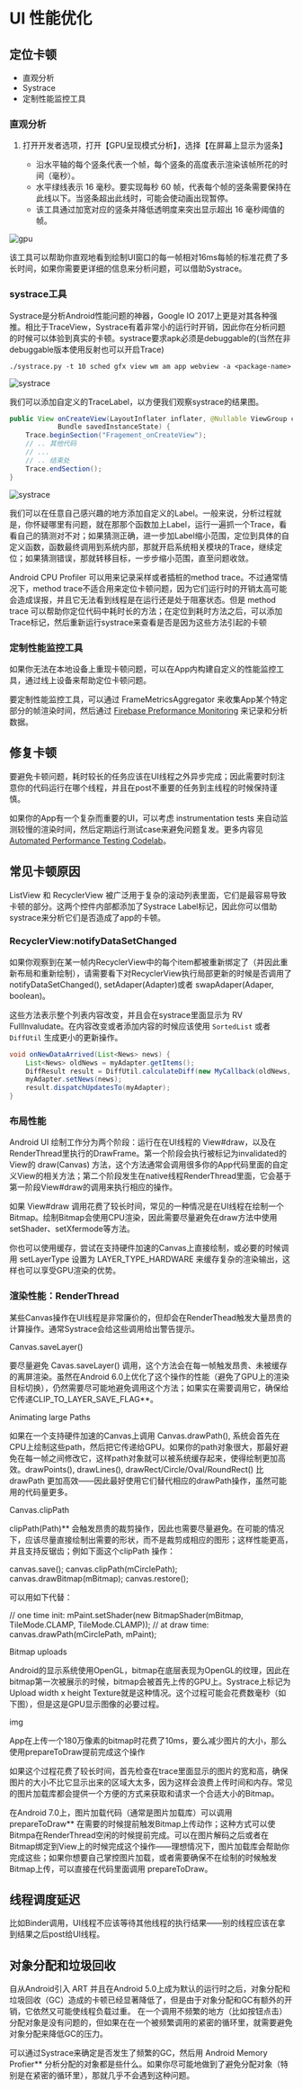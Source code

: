 # UI 性能优化

## 定位卡顿

* 直观分析
* Systrace
* 定制性能监控工具

### 直观分析
1. 打开开发者选项，打开【GPU呈现模式分析】，选择【在屏幕上显示为竖条】

    * 沿水平轴的每个竖条代表一个帧，每个竖条的高度表示渲染该帧所花的时间（毫秒）。
    * 水平绿线表示 16 毫秒。要实现每秒 60 帧，代表每个帧的竖条需要保持在此线以下。当竖条超出此线时，可能会使动画出现暂停。
    * 该工具通过加宽对应的竖条并降低透明度来突出显示超出 16 毫秒阈值的帧。

![gpu](https://developer.android.com/topic/performance/images/bars.png)

该工具可以帮助你直观地看到绘制UI窗口的每一帧相对16ms每帧的标准花费了多长时间，如果你需要更详细的信息来分析问题，可以借助Systrace。

### systrace工具
Systrace是分析Android性能问题的神器，Google IO 2017上更是对其各种强推。相比于TraceView，Systrace有着非常小的运行时开销，因此你在分析问题的时候可以体验到真实的卡顿。systrace要求apk必须是debuggable的(当然在非debuggable版本使用反射也可以开启Trace)

```
./systrace.py -t 10 sched gfx view wm am app webview -a <package-name>
```
![systrace](./assets/48.png)


我们可以添加自定义的TraceLabel，以方便我们观察systrace的结果图。
```java
public View onCreateView(LayoutInflater inflater, @Nullable ViewGroup container,
            Bundle savedInstanceState) {
    Trace.beginSection("Fragement_onCreateView");
    // .. 其他代码
    // ...
    // .. 结束处
    Trace.endSection();
}
```
![systrace](./assets/49.png)

我们可以在任意自己感兴趣的地方添加自定义的Label。一般来说，分析过程就是，你怀疑哪里有问题，就在那那个函数加上Label，运行一遍抓一个Trace，看看自己的猜测对不对；如果猜测正确，进一步加Label缩小范围，定位到具体的自定义函数，函数最终调用到系统内部，那就开启系统相关模块的Trace，继续定位；如果猜测错误，那就转移目标，一步步缩小范围，直至问题收敛。

 Android CPU Profiler 可以用来记录采样或者插桩的method trace。不过通常情况下，method trace不适合用来定位卡顿问题，因为它们运行时的开销太高可能会造成误报，并且它无法看到线程是在运行还是处于阻塞状态。但是 method trace 可以帮助你定位代码中耗时长的方法；在定位到耗时方法之后，可以添加Trace标记，然后重新运行systrace来查看是否是因为这些方法引起的卡顿

### 定制性能监控工具
如果你无法在本地设备上重现卡顿问题，可以在App内构建自定义的性能监控工具，通过线上设备来帮助定位卡顿问题。

要定制性能监控工具，可以通过 FrameMetricsAggregator 来收集App某个特定部分的帧渲染时间，然后通过 [Firebase Preformance Monitoring](https://firebase.google.com/docs/perf-mon/issue-management) 来记录和分析数据。


## 修复卡顿
要避免卡顿问题，耗时较长的任务应该在UI线程之外异步完成；因此需要时刻注意你的代码运行在哪个线程，并且在post不重要的任务到主线程的时候保持谨慎。

如果你的App有一个复杂而重要的UI，可以考虑 instrumentation tests 来自动监测较慢的渲染时间，然后定期运行测试case来避免问题复发。更多内容见[Automated Performance Testing Codelab](https://codelabs.developers.google.com/codelabs/android-perf-testing/index.html#0)。


## 常见卡顿原因
ListView 和 RecyclerView 被广泛用于复杂的滚动列表里面，它们是最容易导致卡顿的部分。这两个控件内部都添加了Systrace Label标记，因此你可以借助systrace来分析它们是否造成了app的卡顿。

### RecyclerView:notifyDataSetChanged

如果你观察到在某一帧内RecyclerView中的每个item都被重新绑定了（并因此重新布局和重新绘制），请需要看下对RecyclerView执行局部更新的时候是否调用了 notifyDataSetChanged(), setAdaper(Adapter)或者 swapAdaper(Adaper, boolean)。

这些方法表示整个列表内容改变，并且会在systrace里面显示为 RV FullInvaludate。在内容改变或者添加内容的时候应该使用 `SortedList` 或者 `DiffUtil` 生成更小的更新操作。

```java
void onNewDataArrived(List<News> news) {
    List<News> oldNews = myAdapter.getItems();
    DiffResult result = DiffUtil.calculateDiff(new MyCallback(oldNews, news));
    myAdapter.setNews(news);
    result.dispatchUpdatesTo(myAdapter);
}
```

### 布局性能

Android UI 绘制工作分为两个阶段：运行在在UI线程的 View#draw，以及在RenderThread里执行的DrawFrame。第一个阶段会执行被标记为invalidated的View的 draw(Canvas) 方法，这个方法通常会调用很多你的App代码里面的自定义View的相关方法；第二个阶段发生在native线程RenderThread里面，它会基于第一阶段View#draw的调用来执行相应的操作。

如果 View#draw 调用花费了较长时间，常见的一种情况是在UI线程在绘制一个Bitmap。绘制Bitmap会使用CPU渲染，因此需要尽量避免在draw方法中使用setShader、setXfermode等方法。

你也可以使用缓存，尝试在支持硬件加速的Canvas上直接绘制，或必要的时候调用 setLayerType 设置为 LAYER_TYPE_HARDWARE 来缓存复杂的渲染输出，这样也可以享受GPU渲染的优势。

### 渲染性能：RenderThread

某些Canvas操作在UI线程是非常廉价的，但却会在RenderThead触发大量昂贵的计算操作。通常Systrace会给这些调用给出警告提示。

Canvas.saveLayer()

要尽量避免 Cavas.saveLayer() 调用，这个方法会在每一帧触发昂贵、未被缓存的离屏渲染。虽然在Android 6.0上优化了这个操作的性能（避免了GPU上的渲染目标切换），仍然需要尽可能地避免调用这个方法；如果实在需要调用它，确保给它传递CLIP_TO_LAYER_SAVE_FLAG**。

Animating large Paths

如果在一个支持硬件加速的Canvas上调用 Canvas.drawPath(), 系统会首先在CPU上绘制这些path，然后把它传递给GPU。如果你的path对象很大，那最好避免在每一帧之间修改它，这样path对象就可以被系统缓存起来，使得绘制更加高效。drawPoints(), drawLines(), drawRect/Circle/Oval/RoundRect() 比 drawPath 更加高效——因此最好使用它们替代相应的drawPath操作，虽然可能用的代码量更多。

Canvas.clipPath

clipPath(Path)** 会触发昂贵的裁剪操作，因此也需要尽量避免。在可能的情况下，应该尽量直接绘制出需要的形状，而不是裁剪成相应的图形；这样性能更高，并且支持反锯齿；例如下面这个clipPath 操作：

canvas.save();
canvas.clipPath(mCirclePath);
canvas.drawBitmap(mBitmap);
canvas.restore();

可以用如下代替：

// one time init:
mPaint.setShader(new BitmapShader(mBitmap, TileMode.CLAMP, TileMode.CLAMP));
// at draw time:
canvas.drawPath(mCirclePath, mPaint);

Bitmap uploads

Android的显示系统使用OpenGL，bitmap在底层表现为OpenGL的纹理，因此在bitmap第一次被展示的时候，bitmap会被首先上传的GPU上。Systrace上标记为 Upload width x height Texture就是这种情况。这个过程可能会花费数毫秒（如下图），但是这是GPU显示图像的必要过程。

img

App在上传一个180万像素的bitmap时花费了10ms，要么减少图片的大小，那么使用prepareToDraw提前完成这个操作

如果这个过程花费了较长时间，首先检查在trace里面显示的图片的宽和高，确保图片的大小不比它显示出来的区域大太多，因为这样会浪费上传时间和内存。常见的图片加载库都会提供一个方便的方式来获取和请求一个合适大小的Bitmap。

在Android 7.0上，图片加载代码（通常是图片加载库）可以调用 prepareToDraw** 在需要的时候提前触发Bitmap上传动作；这种方式可以使Bitmpa在RenderThread空闲的时候提前完成。可以在图片解码之后或者在Bitmap绑定到View上的时候完成这个操作——理想情况下，图片加载库会帮助你完成这些；如果你想要自己掌控图片加载，或者需要确保不在绘制的时候触发Bitmap上传，可以直接在代码里面调用 prepareToDraw。

## 线程调度延迟
比如Binder调用，UI线程不应该等待其他线程的执行结果——别的线程应该在拿到结果之后post给UI线程。

## 对象分配和垃圾回收
自从Android引入 ART 并且在Android 5.0上成为默认的运行时之后，对象分配和垃圾回收（GC）造成的卡顿已经显著降低了，但是由于对象分配和GC有额外的开销，它依然又可能使线程负载过重。 在一个调用不频繁的地方（比如按钮点击）分配对象是没有问题的，但如果在在一个被频繁调用的紧密的循环里，就需要避免对象分配来降低GC的压力。

可以通过Systrace来确定是否发生了频繁的GC，然后用 Android Memory Profier** 分析分配的对象都是些什么。如果你尽可能地做到了避免分配对象（特别是在紧密的循环里），那就几乎不会遇到这种问题。